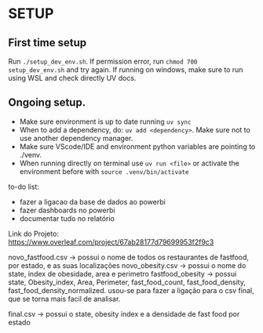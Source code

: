 # SETUP

## First time setup
Run `./setup_dev_env.sh`.
If permission error, run `chmod 700 setup_dev_env.sh` and try again.
If running on windows, make sure to run using WSL and check directly UV docs.

## Ongoing setup.
- Make sure environment is up to date running `uv sync`
- When to add a dependency, do: `uv add <dependency>`. Make sure not to use another dependency manager.
- Make sure VScode/IDE and environment python variables are pointing to ./venv.
- When running directly on terminal use `uv run <file>` or activate the environment before with `source .venv/bin/activate`

to-do list:
- fazer a ligacao da base de dados ao powerbi
- fazer dashboards no powerbi
- documentar tudo no relatório

Link do Projeto: https://www.overleaf.com/project/67ab28177d79699953f2f9c3


novo_fastfood.csv -> possui o nome de todos os restaurantes de fastfood, por estado, e as suas localizações
novo_obesity.csv -> possui o nome do state, index de obesidade, area e perimetro
fastfood_obesity -> possui state, Obesity_index, Area, Perimeter, fast_food_count, fast_food_density, fast_food_density_normalized. usou-se para fazer a ligação para o csv final, que se torna mais facil de analisar.

final.csv -> possui o state, obesity index e a densidade de fast food por estado 
